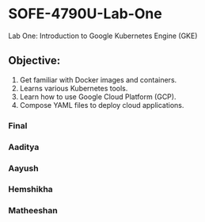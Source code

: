 # SOFE-4790U-Lab-One
Lab One: Introduction to Google Kubernetes Engine (GKE)
## Objective:
1. Get familiar with Docker images and containers.
2. Learns various Kubernetes tools.
3. Learn how to use Google Cloud Platform (GCP).
4. Compose YAML files to deploy cloud applications. 


### Final 
### Aaditya
### Aayush
### Hemshikha 
### Matheeshan 




